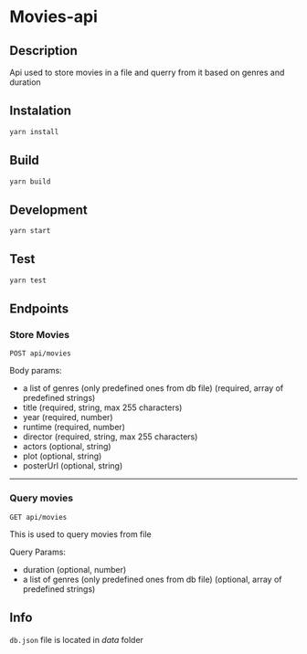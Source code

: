 # Movies-api

## Description

Api used to store movies in a file and querry from it based on genres and duration

## Instalation

```bash
yarn install
```

## Build

```bash
yarn build
```

## Development

```bash
yarn start
```

## Test

```bash
yarn test
```

## Endpoints

### Store Movies

```
POST api/movies
```

Body params:

- a list of genres (only predefined ones from db file) (required, array of predefined strings)
- title (required, string, max 255 characters)
- year (required, number)
- runtime (required, number)
- director (required, string, max 255 characters)
- actors (optional, string)
- plot (optional, string)
- posterUrl (optional, string)

---

### Query movies

```
GET api/movies
```

This is used to query movies from file

Query Params:

- duration (optional, number)
- a list of genres (only predefined ones from db file) (optional, array of predefined strings)

## Info

`db.json` file is located in _data_ folder
